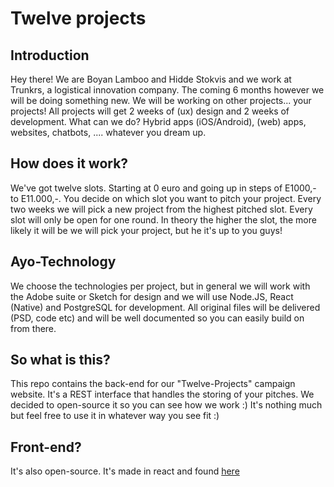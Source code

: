 # Twelve projects

## Introduction

Hey there! We are Boyan Lamboo and Hidde Stokvis and we work at Trunkrs, a logistical innovation company. The coming 6 months however we will be doing something new. We will be working on other projects... your projects! All projects will get 2 weeks of (ux) design and 2 weeks of development. What can we do? Hybrid apps (iOS/Android), (web) apps, websites, chatbots, .... whatever you dream up.

## How does it work?

We've got twelve slots. Starting at 0 euro and going up in steps of E1000,- to E11.000,-. You decide on which slot you want to pitch your project. Every two weeks we will pick a new project from the highest pitched slot. Every slot will only be open for one round. In theory the higher the slot, the more likely it will be we will pick your project, but he it's up to you guys!

## Ayo-Technology

We choose the technologies per project, but in general we will work with the Adobe suite or Sketch for design and we will use Node.JS, React (Native) and PostgreSQL for development. All original files will be delivered (PSD, code etc) and will be well documented so you can easily build on from there.

## So what is this?

This repo contains the back-end for our "Twelve-Projects" campaign website. It's a REST interface that handles the storing of your pitches. We decided to open-source it so you can see how we work :) It's nothing much but feel free to use it in whatever way you see fit :)

## Front-end?

It's also open-source. It's made in react and found [here](https://github.com/hiddestokvis/twelve-projects-landingpage)

